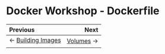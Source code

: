 # Docker Workshop - Dockerfile

Previous | Next
:------- | ---:
← [Building Images](../building-images/README.md) | [Volumes](../volumes/README.md) →
